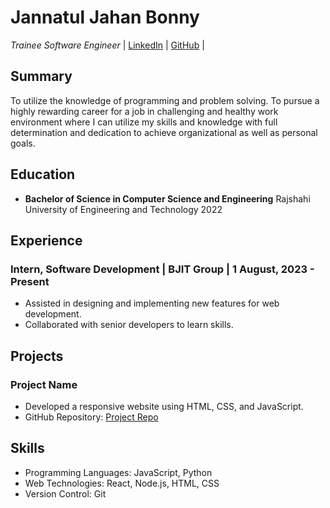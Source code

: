 # Jannatul Jahan Bonny
*Trainee Software Engineer*
| [LinkedIn](https://www.linkedin.com/in/jannatul-jahan-bonny-3a6704154/) | [GitHub](https://github.com/Jannatul-Jahan) |

## Summary
To utilize the knowledge of programming and problem solving. To pursue a highly rewarding career for a job in challenging and healthy work environment where I can utilize my skills and knowledge with full determination and dedication to achieve organizational as well as personal goals.

## Education
- **Bachelor of Science in Computer Science and Engineering**
  Rajshahi University of Engineering and Technology
  2022

## Experience
### Intern, Software Development | BJIT Group | 1 August, 2023 - Present
- Assisted in designing and implementing new features for web development.
- Collaborated with senior developers to learn skills.


## Projects
### Project Name
- Developed a responsive website using HTML, CSS, and JavaScript.
- GitHub Repository: [Project Repo](https://github.com/yourusername/project-repo)


## Skills
- Programming Languages: JavaScript, Python
- Web Technologies: React, Node.js, HTML, CSS
- Version Control: Git
  

